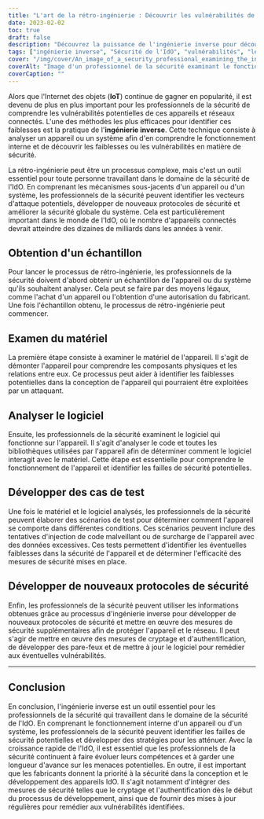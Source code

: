 ```yaml
---
title: "L'art de la rétro-ingénierie : Découvrir les vulnérabilités de la sécurité des réseaux IoT"
date: 2023-02-02
toc: true
draft: false
description: "Découvrez la puissance de l'ingénierie inverse pour découvrir les failles de sécurité des réseaux IoT et améliorer la sécurité globale du système."
tags: ["ingénierie inverse", "Sécurité de l'IdO", "vulnérabilités", "les protocoles de sécurité", "analyse des dispositifs", "Réseaux IdO", "fonctionnement interne", "code malveillant", "mesures de cryptage", "mesures d'authentification", "pare-feu", "mise à jour du logiciel"]
cover: "/img/cover/An_image_of_a_security_professional_examining_the_inner_workings.png"
coverAlt: "Image d'un professionnel de la sécurité examinant le fonctionnement interne d'un appareil IoT, avec divers composants matériels et circuits imprimés visibles. "
coverCaption: ""
---
```


Alors que l'Internet des objets (**IoT**) continue de gagner en popularité, il est devenu de plus en plus important pour les professionnels de la sécurité de comprendre les vulnérabilités potentielles de ces appareils et réseaux connectés. L'une des méthodes les plus efficaces pour identifier ces faiblesses est la pratique de l'**ingénierie inverse**. Cette technique consiste à analyser un appareil ou un système afin d'en comprendre le fonctionnement interne et de découvrir les faiblesses ou les vulnérabilités en matière de sécurité.

La rétro-ingénierie peut être un processus complexe, mais c'est un outil essentiel pour toute personne travaillant dans le domaine de la sécurité de l'IdO. En comprenant les mécanismes sous-jacents d'un appareil ou d'un système, les professionnels de la sécurité peuvent identifier les vecteurs d'attaque potentiels, développer de nouveaux protocoles de sécurité et améliorer la sécurité globale du système. Cela est particulièrement important dans le monde de l'IdO, où le nombre d'appareils connectés devrait atteindre des dizaines de milliards dans les années à venir.

## Obtention d'un échantillon

Pour lancer le processus de rétro-ingénierie, les professionnels de la sécurité doivent d'abord obtenir un échantillon de l'appareil ou du système qu'ils souhaitent analyser. Cela peut se faire par des moyens légaux, comme l'achat d'un appareil ou l'obtention d'une autorisation du fabricant. Une fois l'échantillon obtenu, le processus de rétro-ingénierie peut commencer.

## Examen du matériel

La première étape consiste à examiner le matériel de l'appareil. Il s'agit de démonter l'appareil pour comprendre les composants physiques et les relations entre eux. Ce processus peut aider à identifier les faiblesses potentielles dans la conception de l'appareil qui pourraient être exploitées par un attaquant.

## Analyser le logiciel

Ensuite, les professionnels de la sécurité examinent le logiciel qui fonctionne sur l'appareil. Il s'agit d'analyser le code et toutes les bibliothèques utilisées par l'appareil afin de déterminer comment le logiciel interagit avec le matériel. Cette étape est essentielle pour comprendre le fonctionnement de l'appareil et identifier les failles de sécurité potentielles.

## Développer des cas de test

Une fois le matériel et le logiciel analysés, les professionnels de la sécurité peuvent élaborer des scénarios de test pour déterminer comment l'appareil se comporte dans différentes conditions. Ces scénarios peuvent inclure des tentatives d'injection de code malveillant ou de surcharge de l'appareil avec des données excessives. Ces tests permettent d'identifier les éventuelles faiblesses dans la sécurité de l'appareil et de déterminer l'efficacité des mesures de sécurité mises en place.

## Développer de nouveaux protocoles de sécurité

Enfin, les professionnels de la sécurité peuvent utiliser les informations obtenues grâce au processus d'ingénierie inverse pour développer de nouveaux protocoles de sécurité et mettre en œuvre des mesures de sécurité supplémentaires afin de protéger l'appareil et le réseau. Il peut s'agir de mettre en œuvre des mesures de cryptage et d'authentification, de développer des pare-feux et de mettre à jour le logiciel pour remédier aux éventuelles vulnérabilités.

_____

## Conclusion

En conclusion, l'ingénierie inverse est un outil essentiel pour les professionnels de la sécurité qui travaillent dans le domaine de la sécurité de l'IdO. En comprenant le fonctionnement interne d'un appareil ou d'un système, les professionnels de la sécurité peuvent identifier les failles de sécurité potentielles et développer des stratégies pour les atténuer. Avec la croissance rapide de l'IdO, il est essentiel que les professionnels de la sécurité continuent à faire évoluer leurs compétences et à garder une longueur d'avance sur les menaces potentielles. En outre, il est important que les fabricants donnent la priorité à la sécurité dans la conception et le développement des appareils IdO. Il s'agit notamment d'intégrer des mesures de sécurité telles que le cryptage et l'authentification dès le début du processus de développement, ainsi que de fournir des mises à jour régulières pour remédier aux vulnérabilités identifiées.
